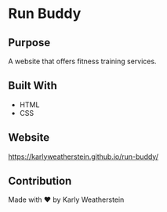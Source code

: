 # Run Buddy

## Purpose
A website that offers fitness training services.

## Built With
* HTML
* CSS

## Website
https://karlyweatherstein.github.io/run-buddy/

## Contribution
Made with ❤️ by Karly Weatherstein
